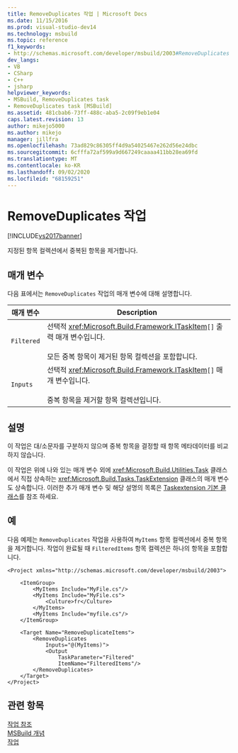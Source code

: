 ```yaml
---
title: RemoveDuplicates 작업 | Microsoft Docs
ms.date: 11/15/2016
ms.prod: visual-studio-dev14
ms.technology: msbuild
ms.topic: reference
f1_keywords:
- http://schemas.microsoft.com/developer/msbuild/2003#RemoveDuplicates
dev_langs:
- VB
- CSharp
- C++
- jsharp
helpviewer_keywords:
- MSBuild, RemoveDuplicates task
- RemoveDuplicates task [MSBuild]
ms.assetid: 481cbab6-73ff-488c-aba5-2c09f9eb1e04
caps.latest.revision: 13
author: mikejo5000
ms.author: mikejo
manager: jillfra
ms.openlocfilehash: 73ad829c86305ff4d9a54025467e262d56e24dbc
ms.sourcegitcommit: 6cfffa72af599a9d667249caaaa411bb28ea69fd
ms.translationtype: MT
ms.contentlocale: ko-KR
ms.lasthandoff: 09/02/2020
ms.locfileid: "68159251"
---
```

# <a name="removeduplicates-task"></a>RemoveDuplicates 작업
[!INCLUDE[vs2017banner](../includes/vs2017banner.md)]

지정된 항목 컬렉션에서 중복된 항목을 제거합니다.  
  
## <a name="parameters"></a>매개 변수  
 다음 표에서는 `RemoveDuplicates` 작업의 매개 변수에 대해 설명합니다.  
  
|매개 변수|Description|  
|---------------|-----------------|  
|`Filtered`|선택적 <xref:Microsoft.Build.Framework.ITaskItem>`[]` 출력 매개 변수입니다.<br /><br /> 모든 중복 항목이 제거된 항목 컬렉션을 포함합니다.|  
|`Inputs`|선택적 <xref:Microsoft.Build.Framework.ITaskItem>`[]` 매개 변수입니다.<br /><br /> 중복 항목을 제거할 항목 컬렉션입니다.|  
  
## <a name="remarks"></a>설명  
 이 작업은 대/소문자를 구분하지 않으며 중복 항목을 결정할 때 항목 메타데이터를 비교하지 않습니다.  
  
 이 작업은 위에 나와 있는 매개 변수 외에 <xref:Microsoft.Build.Utilities.Task> 클래스에서 직접 상속하는 <xref:Microsoft.Build.Tasks.TaskExtension> 클래스의 매개 변수도 상속합니다. 이러한 추가 매개 변수 및 해당 설명의 목록은 [Taskextension 기본 클래스](../msbuild/taskextension-base-class.md)를 참조 하세요.  
  
## <a name="example"></a>예  
 다음 예제는 `RemoveDuplicates` 작업을 사용하여 `MyItems` 항목 컬렉션에서 중복 항목을 제거합니다. 작업이 완료될 때 `FilteredItems` 항목 컬렉션은 하나의 항목을 포함합니다.  
  
```  
<Project xmlns="http://schemas.microsoft.com/developer/msbuild/2003">  
  
    <ItemGroup>  
        <MyItems Include="MyFile.cs"/>  
        <MyItems Include="MyFile.cs">  
            <Culture>fr</Culture>  
        </MyItems>  
        <MyItems Include="myfile.cs"/>  
    </ItemGroup>  
  
    <Target Name="RemoveDuplicateItems">  
        <RemoveDuplicates  
            Inputs="@(MyItems)">  
            <Output  
                TaskParameter="Filtered"  
                ItemName="FilteredItems"/>  
        </RemoveDuplicates>  
    </Target>  
</Project>  
```  
  
## <a name="see-also"></a>관련 항목  
 [작업 참조](../msbuild/msbuild-task-reference.md)   
 [MSBuild 개념](../msbuild/msbuild-concepts.md)   
 [작업](../msbuild/msbuild-tasks.md)
